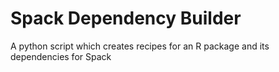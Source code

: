 # Spack Dependency Builder

A python script which creates recipes for an R package and its dependencies for Spack

 
